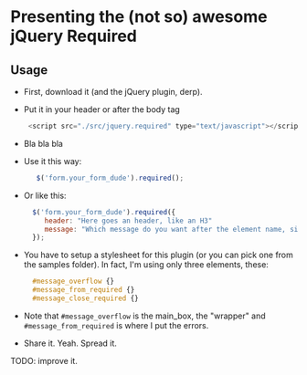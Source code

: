 # Presenting the (not so) awesome jQuery Required

## Usage

- First, download it (and the jQuery plugin, derp).

- Put it in your header or after the body tag

   ```javascript
    <script src="./src/jquery.required" type="text/javascript"></script>
   ```

- Bla bla bla

- Use it this way:

  ```javascript
     $('form.your_form_dude').required();
  ```

- Or like this:

  ```javascript
    $('form.your_form_dude').required({
       header: "Here goes an header, like an H3"
       message: "Which message do you want after the element name, sir? Can be any element!!11"
    });
  ```
- You have to setup a stylesheet for this plugin (or you can pick one from the samples folder). In fact, I'm using only three elements, these:

  ```css
    #message_overflow {}
    #message_from_required {}
    #message_close_required {}
  ```

- Note that ```#message_overflow``` is the main_box, the "wrapper" and ```#message_from_required``` is where I put the errors.

- Share it. Yeah. Spread it.

TODO: improve it.
